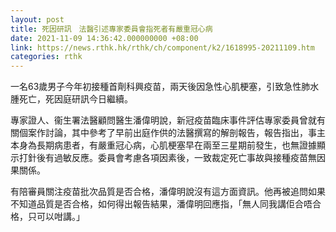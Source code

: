 ```yaml
---
layout: post
title: 死因研訊　法醫引述專家委員會指死者有嚴重冠心病
date: 2021-11-09 14:36:42.000000000 +08:00
link: https://news.rthk.hk/rthk/ch/component/k2/1618995-20211109.htm
categories: rthk
---
```


一名63歲男子今年初接種首劑科興疫苗，兩天後因急性心肌梗塞，引致急性肺水腫死亡，死因庭研訊今日繼續。

專家證人、衞生署法醫顧問醫生潘偉明說，新冠疫苗臨床事件評估專家委員曾就有關個案作討論，其中參考了早前出庭作供的法醫撰寫的解剖報告，報告指出，事主本身為長期病患者，有嚴重冠心病，心肌梗塞早在兩至三星期前發生，也無證據顯示打針後有過敏反應。委員會考慮各項因素後，一致裁定死亡事故與接種疫苗無因果關係。

有陪審員關注疫苗批次品質是否合格，潘偉明說沒有這方面資訊。他再被追問如果不知道品質是否合格，如何得出報告結果，潘偉明回應指，「無人同我講佢合唔合格，只可以咁講。」
